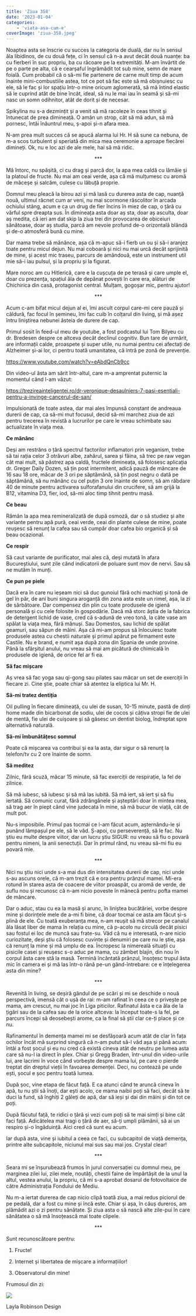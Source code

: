 ```yaml
---
title: 'Ziua 358'
date: '2023-01-04'
categories:
    - 'viata-asa-cum-e'
coverImage: 'ziua-358.jpeg'
---
```


Noaptea asta se înscrie cu succes la categoria de duală, dar nu în sensul ăla libidinos, de cu două fețe, ci în sensul că n-a avut decât două nuanțe: ba cu fierberi în suc propriu, ba cu răcoare pe la extremități. M-am învârtit de pe o parte pe alta, că e cearșaful îngrămădit tot sub mine, semn de mare foială. Cum probabil că o să-mi fie partenere de carne mult timp de acum înainte mini-combustiile astea, tot ce pot să fac este să mă obișnuiesc cu ele, să le fac și lor spațiu într-o mine oricum aglomerată, să mă întind elastic să le cuprind atât de bine încât, ideal, să nu le mai iau în seamă și să-mi nasc un somn odihnitor, atât de dorit și de necesar.

Spikylina nu s-a dezmințit și a venit să mă racoleze în ceas tihnit și întunecat de prea dimineață. O amân un strop, cât să mă adun, să mă pornesc, întâi înăuntrul meu, ș-apoi și-n afara mea.

N-am prea mult succes că se apucă alarma lui Hr. H să sune ca nebuna, de m-a scos turbulent și speriată din mica mea ceremonie a aproape fiecărei dimineți. Ok, nu e loc azi de ale mele, hai să mă ridic.

<p style="text-align: center;">***</p>

Mă întorc, nu spășită, ci cu drag și parcă dor, la apa mea caldă cu lămâie și la platoul de fructe. Nu mai am ceai verde, așa că mă mulțumesc cu aromă de măceșe și salcâm, culese cu lăbuță proprie.

Domnul meu pleacă la birou azi și mă lasă cu durerea asta de cap, nuanță nouă, ultimul răcnet cum ar veni, nu mai scormone răscolitor în arcada ochiului stâng, acum e ca un drug de fier încins în miez de cap, o țâră cu vârful spre dreapta sus. În dimineața asta doar aș sta, doar aș asculta, doar aș medita, că ieri am dat skip la ziua trei din provocarea de obiceiuri sănătoase, doar aș studia, parcă am nevoie profund de-o orizontală blândă și de-o atmosferă bună cu mine.

Dar mama trebe să mănânce, așa că m-apuc să-i fierb un ou și să-i aranjez toate pentru micul dejun. Nu mai coboară și nici nu mai urcă decât sprijinită de mine, și acest mic traseu, parcurs de amândouă, este un instrument util mie să-i iau pulsul, și la propriu și la figurat.

Mare noroc am cu Hitlerică, care e la cușcuța de pe terasă și care umple el, doar cu prezența, spațiul ăla de depănat povești în care era, alături de Chichirica din casă, protagonist central. Mulțam, gogoșar mic, pentru ajutor!

<p style="text-align: center;">***</p>

Acum c-am bifat micul dejun al ei, îmi ascult corpul care-mi cere pauză și căldură, fac focul în șemineu, îmi fac cuib în colțarul din living, și mă așez întru liniștirea nebunei ăsteia de durere de cap.

Primul sosit în feed-ul meu de youtube, a fost podcastul lui Tom Bilyeu cu dr. Bredesen despre ce altceva decât declinul cognitiv. Bun tare de urmărit, are informații calde, proaspete și super utile, nu numai pentru cei afectați de Alzheimer și-ai lor, ci pentru toată umanitatea, că intră pe zonă de prevenție.

https://www.youtube.com/watch?v=eAbdQnCb9cc

Din video-ul ăsta am sărit într-altul, care m-a amprentat puternic la momentul când l-am văzut:

https://trezireainteligentei.ro/dr-veronique-desaulniers-7-pasi-esentiali-pentru-a-invinge-cancerul-de-san/

Impulsionată de toate astea, dar mai ales împunsă constant de andreaua durerii de cap, ca să-mi mut focusul, decid să-mi marchez ziua de azi pentru trecerea în revistă a lucrurilor pe care le vreau schimbate sau actualizate în viața mea.

**Ce mănânc**

Deși am restrâns o țâră spectrul factorilor inflamatori prin veganism, trebe să tai rația celor 3 otrăvuri albe, zahărul, sarea și făina, să trec pe raw vegan cât mai mult, să păstrez apa caldă, fructele dimineața, să folosesc aplicația dr. Greger Daily Dozen, să țin post intermitent, adică pauză de mâncare de 16 sau 18 ore, măcar de 3 ori pe săptămână, să țin post negru o dată pe săptămână, să nu mănânc cu cel puțin 3 ore înainte de somn, să am răbdare 40 de minute pentru activarea sulforafanului din crucifere, să am grijă la B12, vitamina D3, fier, iod, să-mi aloc timp tihnit pentru masă.

**Ce beau**

Rămân la apa mea remineralizată de după osmoză, dar o să studiez și alte variante pentru apă pură, ceai verde, ceai din plante culese de mine, poate reușesc să renunț la cafea sau să cumpăr doar cafea bio organică și să beau ocazional.

**Ce respir**

Să caut variante de purificator, mai ales că, deși mutată în afara Bucureștiului, sunt zile când indicatorii de poluare sunt mov de nervi. Sau să ne mutăm în munți.

**Ce pun pe piele**

Dacă era în care nu ieșeam nici să duc gunoiul fără ochi machiați și tonă de gel în păr, de ani buni singura aroganță din zona asta este un rimel, așa, la zi de sărbătoare. Dar compensez din plin cu toate produsele de igienă personală și cu cele folosite în gospodărie. Dacă mă storc ăștia de la fabrica de detergent lichid de vase, cred că s-adună de vreo tonă, la câte vase am spălat la viața mea, fără mănuși. Sau Domestos, sau lichid de spălat geamuri, sau săpun de mâini. Așa că mi-am propus să înlocuiesc toate produsele astea cu chestii naturale și primul apărut pe firmament este Castile. Nu e brand, e numit așa după zona din Spania de unde provine. Până la sfârșitul anului, nu vreau să mai am picătură de chimicală în produsele de igienă, de orice fel ar fi ea.

**Să fac mișcare**

Aș vrea să fac yoga sau qi-gong sau pilates sau măcar un set de exerciții în fiecare zi. Cine știe, poate chiar să atentez la eliptica lui Mr. H.

**Să-mi tratez dentiția**

Oil pulling în fiecare dimineață, cu ulei de susan, 10-15 minute, pastă de dinți home made din bicarbonat de sodiu, ulei de cocos și câțiva stropi fie de ulei de mentă, fie ulei de cuișoare și să găsesc un dentist biolog, îndreptat spre alternativă naturală.

**Să-mi îmbunătățesc somnul**

Poate că mișcarea va contribui și ea la asta, dar sigur o să renunț la telefon/tv cu 2 ore înainte de somn.

**Să meditez**

Zilnic, fără scuză, măcar 15 minute, să fac exerciții de respirație, la fel de zilnice.

Să mă iubesc, să iubesc și să mă las iubită. Să mă iert, să iert și să fiu iertată. Să comunic curat, fără zdrăngănele și așteptări doar în mintea mea, să trag aer în piept când vine judecata în mine, să mă bucur de viață, cât de mult pot.

Nu-s imposibile. Primul pas tocmai ce l-am făcut acum, așternându-le și punând lămpașul pe ele, să le văd. Ș-apoi, cu perseverență, să le fac. Nu știu eu multe despre viitor, dar un lucru știu SIGUR: nu vreau să fiu o povară pentru nimeni, la anii senectuții. Dar în primul rând, nu vreau să-mi fiu eu povară mie.

<p style="text-align: center;">***</p>

Nici nu știu nici unde s-a mai dus din intensitatea durerii de cap, nici unde s-au ascuns orele, că m-am trezit că e ora pentru prânzul mamei. Mi-era rotund în starea asta de coacere de viitor proaspăt, cu aromă de verde, de suflu nou și recunosc că n-am nicio poveste în mânecă pentru pofta mamei de mâncare.

Dar o aduc, stau cu ea la masă și arunc, în liniștea bucătăriei, vorbe despre mine și dorințele mele de a-mi fi bine, că doar tocmai ce asta am făcut și-s plină de ele. Cu toată exuberanța mea, n-am reușit să mă strecor pe canalul ăla lăsat liber de mama în relația cu mine, că p-acolo nu circulă decât pisici sau fostul ei loc de muncă sau frate-su. Văd că nu e interesată, n-are nicio curiozitate, deși știu că folosesc cuvinte și denumiri pe care nu le știe, așa că renunț la mine și mă umplu de ea. Încropesc la nimereală situații cu pisicile casei și reușesc s-o aduc pe mama, cu zâmbet blajin, din nou în corpul ăsta care stă la masă. Termină încântată prânzul, însoțesc trupul ăsta mic în camera ei și mă las într-o rână pe-un gând-întrebare: ce e înțelegerea asta din mine?

<p style="text-align: center;">***</p>

Revenită în living, se deșiră gândul de pe scări și mi se deschide o nouă perspectivă, imensă cât o ușă de rai: m-am rafinat în ceea ce o privește pe mama, am crescut, nu mai joc în Liga piticilor. Rafinatul ăsta e ca ăla de la țigări sau de la cafea sau de la orice altceva: la început toate-s la fel, pe parcurs începi să deosebești arome, ca la final să știi clar ce-ți place și ce nu.

Rafinamentul în demența mamei mi se desfășoară acum atât de clar în fața ochilor încât mă surprind singură că n-am putut să-l văd așa și până acum: întâi a fost șocul și eu nu cred că există cineva atât de neutru pe lumea asta care să nu-l ia direct în plex. Chiar și Gregg Braden, într-unul din video-urile lui, are lacrimi în voce când vorbește despre mama lui, pe care o pierde treptat din dreptul vieții în favoarea demenței. Deci, nu contează pe unde ești, șocul e șoc pentru toată lumea.

După șoc, vine etapa de făcut față. E ca atunci când te aruncă cineva în apă, tu nu știi să înoți, dar ești acolo, ce mama naibii poți să faci, decât să te duci la fund, să înghiți 2 găleți de apă, dar să ieși și dai din mâini și din tot ce poți.

După făcutul față, te ridici o țâră și vezi cum poți să te mai simți și bine cât faci față. Adicătelea mai tragi o țâră de aer, să-ți umpli plămânii, să ai un respiro și-o îngăduință. Aici cred că sunt eu acum.

Iar după asta, vine și iubitul a ceea ce faci, cu subcapitol de viață demența, printre alte subcapitole, niciunul mai sus sau mai jos. Crystal clear!

<p style="text-align: center;">***</p>

Seara mi se înșurubează frumos în jurul conversației cu domnul meu, pe marginea zilei lui, zilei mele, noutăți, chestii faine de împărtășit de la unul la altul, vestea anului, la propriu, că mi s-a aprobat dosarul de fotovoltaice de către Administrația Fondului de Mediu.

Nu m-a iertat durerea de cap nicio clipă toată ziua, a mai redus piciorul de pe pedală, dar a fost cu mine și încă este. Chiar și așa, în căuș dureros, am plămădit azi o zi pentru sănătate. Și ziua asta o să nască alte zile-pui în care sănătatea o să mă însoțească mai toate clipele.

<p style="text-align: center;">***</p>

Sunt recunoscătoare pentru:

1. Fructe!

2. Internet și libertatea de mișcare a informațiilor!

3. Observatorul din mine!

Frumosul din zi:

![](images/358.jpeg)

Layla Robinson Design
